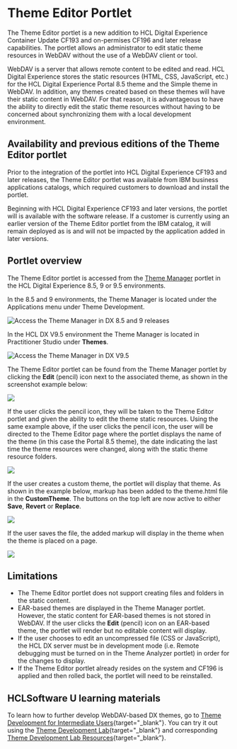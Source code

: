 # Theme Editor Portlet

The Theme Editor portlet is a new addition to HCL Digital Experience Container Update CF193 and on-permises CF196 and later release capabilities. The portlet allows an administrator to edit static theme resources in WebDAV without the use of a WebDAV client or tool.

WebDAV is a server that allows remote content to be edited and read. HCL Digital Experience stores the static resources \(HTML, CSS, JavaScript, etc.\) for the HCL Digital Experience Portal 8.5 theme and the Simple theme in WebDAV. In addition, any themes created based on these themes will have their static content in WebDAV. For that reason, it is advantageous to have the ability to directly edit the static theme resources without having to be concerned about synchronizing them with a local development environment.

## Availability and previous editions of the Theme Editor portlet

Prior to the integration of the portlet into HCL Digital Experience CF193 and later releases, the Theme Editor portlet was available from IBM business applications catalogs, which required customers to download and install the portlet.

Beginning with HCL Digital Experience CF193 and later versions, the portlet will is available with the software release. If a customer is currently using an earlier version of the Theme Editor portlet from the IBM catalog, it will remain deployed as is and will not be impacted by the application added in later versions.

## Portlet overview

The Theme Editor portlet is accessed from the [Theme Manager](../getting_started_with_themes/themeopt_themedev_manager.md) portlet in the HCL Digital Experience 8.5, 9 or 9.5 environments. 

In the 8.5 and 9 environments, the Theme Manager is located under the Applications menu under Theme Development.

![](../../../images/Access%20the%20Theme%20Manager%20in%20DX%208.5%20and%209%20releases.png "Access the Theme Manager in DX 8.5 and 9 releases")

In the HCL DX V9.5 environment the Theme Manager is located in Practitioner Studio under **Themes**.

![](../../../images/Access%20the%20Theme%20Manager%20in%20DX%20V9.5.png "Access the Theme Manager in DX V9.5")

The Theme Editor portlet can be found from the Theme Manager portlet by clicking the **Edit** \(pencil\) icon next to the associated theme, as shown in the screenshot example below:

![](../../../images/Access%20the%20Theme%20Manager%20in%20DX%20V9.5-2.png)

If the user clicks the pencil icon, they will be taken to the Theme Editor portlet and given the ability to edit the theme static resources. Using the same example above, if the user clicks the pencil icon, the user will be directed to the Theme Editor page where the portlet displays the name of the theme \(in this case the Portal 8.5 theme\), the date indicating the last time the theme resources were changed, along with the static theme resource folders. 

![](../../../images/edit%20the%20theme%20static%20resources.png)

If the user creates a custom theme, the portlet will display that theme. As shown in the example below, markup has been added to the theme.html file in the **CustomTheme**. The buttons on the top left are now active to either **Save**, **Revert** or **Replace**.

![](../../../images/Save%20Revert%20Replace%20theme.html%20file.png)

If the user saves the file, the added markup will display in the theme when the theme is placed on a page.

![](../../../images/display%20added%20markup%20from%20theme%20file.png)

## Limitations

-   The Theme Editor portlet does not support creating files and folders in the static content.
-   EAR-based themes are displayed in the Theme Manager portlet. However, the static content for EAR-based themes is not stored in WebDAV. If the user clicks the **Edit** \(pencil\) icon on an EAR-based theme, the portlet will render but no editable content will display.
-   If the user chooses to edit an uncompressed file \(CSS or JavaScript\), the HCL DX server must be in development mode \(i.e. Remote debugging must be turned on in the Theme Analyzer portlet\) in order for the changes to display. 
-   If the Theme Editor portlet already resides on the system and CF196 is applied and then rolled back, the portlet will need to be reinstalled.

## HCLSoftware U learning materials

To learn how to further develop WebDAV-based DX themes, go to [Theme Development for Intermediate Users](https://hclsoftwareu.hcltechsw.com/courses/lesson/?id=3462){target="_blank"}. You can try it out using the [Theme Development Lab](https://hclsoftwareu.hcltechsw.com/images/Lc4sMQCcN5uxXmL13gSlsxClNTU3Mjc3NTc4MTc2/DS_Academy/DX/Developer/HDX-DEV-200_Theme_Development.pdf){target="_blank"} and corresponding [Theme Development Lab Resources](https://hclsoftwareu.hcltechsw.com/images/Lc4sMQCcN5uxXmL13gSlsxClNTU3Mjc3NTc4MTc2/DS_Academy/DX/Developer/HDX-DEV-200_Theme_Development_Lab_Resources.zip){target="_blank”}.
